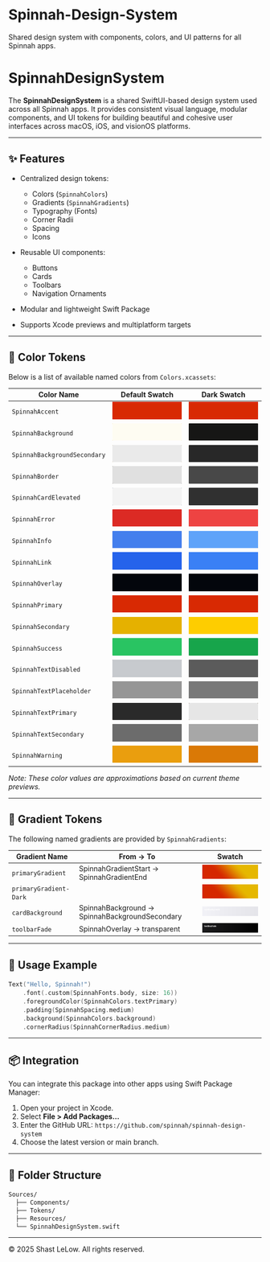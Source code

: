 # Spinnah-Design-System

Shared design system with components, colors, and UI patterns for all Spinnah apps. 

# SpinnahDesignSystem

The **SpinnahDesignSystem** is a shared SwiftUI-based design system used across all Spinnah apps. It provides consistent visual language, modular components, and UI tokens for building beautiful and cohesive user interfaces across macOS, iOS, and visionOS platforms.

---

## ✨ Features

- Centralized design tokens:
  - Colors (`SpinnahColors`)
  - Gradients (`SpinnahGradients`)
  - Typography (Fonts)
  - Corner Radii
  - Spacing
  - Icons

- Reusable UI components:
  - Buttons
  - Cards
  - Toolbars
  - Navigation Ornaments

- Modular and lightweight Swift Package
- Supports Xcode previews and multiplatform targets

---

## 🎨 Color Tokens

Below is a list of available named colors from `Colors.xcassets`:

| Color Name                   | Default Swatch                                                              | Dark Swatch                                                             |
|-----------------------------|------------------------------------------------------------------------------|-------------------------------------------------------------------------|
| `SpinnahAccent`            | ![SpinnahPrimary](READMEAssets/swatches/SpinnahAccent-Default.png)          | ![SpinnahPrimary](READMEAssets/swatches/SpinnahAccent-Dark.png)        |
| `SpinnahBackground`          | ![SpinnahPrimary](READMEAssets/swatches/SpinnahBackground-Default.png)      | ![SpinnahPrimary](READMEAssets/swatches/SpinnahBackground-Dark.png)    |
| `SpinnahBackgroundSecondary`  | ![SpinnahPrimary](READMEAssets/swatches/SpinnahBackgroundSecondary-Default.png) | ![SpinnahPrimary](READMEAssets/swatches/SpinnahBackgroundSecondary-Dark.png) |
| `SpinnahBorder`               | ![SpinnahPrimary](READMEAssets/swatches/SpinnahBorder-Default.png)          | ![SpinnahPrimary](READMEAssets/swatches/SpinnahBorder-Dark.png)        |
| `SpinnahCardElevated`         | ![SpinnahPrimary](READMEAssets/swatches/SpinnahCardElevated-Default.png)    | ![SpinnahPrimary](READMEAssets/swatches/SpinnahCardElevated-Dark.png)  |
| `SpinnahError`                | ![SpinnahPrimary](READMEAssets/swatches/SpinnahError-Default.png)           | ![SpinnahPrimary](READMEAssets/swatches/SpinnahError-Dark.png)         |
| `SpinnahInfo`                 | ![SpinnahPrimary](READMEAssets/swatches/SpinnahInfo-Default.png)            | ![SpinnahPrimary](READMEAssets/swatches/SpinnahInfo-Dark.png)          |
| `SpinnahLink`                 | ![SpinnahPrimary](READMEAssets/swatches/SpinnahLink-Default.png)            | ![SpinnahPrimary](READMEAssets/swatches/SpinnahLink-Dark.png)          |
| `SpinnahOverlay`              | ![SpinnahPrimary](READMEAssets/swatches/SpinnahOverlay-Default.png)         | ![SpinnahPrimary](READMEAssets/swatches/SpinnahOverlay-Dark.png)       |
| `SpinnahPrimary`              | ![SpinnahPrimary](READMEAssets/swatches/SpinnahPrimary-Default.png)         | ![SpinnahPrimary](READMEAssets/swatches/SpinnahPrimary-Dark.png)       |
| `SpinnahSecondary`            | ![SpinnahPrimary](READMEAssets/swatches/SpinnahSecondary-Default.png)       | ![SpinnahPrimary](READMEAssets/swatches/SpinnahSecondary-Dark.png)     |
| `SpinnahSuccess`              | ![SpinnahPrimary](READMEAssets/swatches/SpinnahSuccess-Default.png)         | ![SpinnahPrimary](READMEAssets/swatches/SpinnahSuccess-Dark.png)       |
| `SpinnahTextDisabled`         | ![SpinnahPrimary](READMEAssets/swatches/SpinnahTextDisabled-Default.png)    | ![SpinnahPrimary](READMEAssets/swatches/SpinnahTextDisabled-Dark.png)  |
| `SpinnahTextPlaceholder`      | ![SpinnahPrimary](READMEAssets/swatches/SpinnahTextPlaceholder-Default.png) | ![SpinnahPrimary](READMEAssets/swatches/SpinnahTextPlaceholder-Dark.png) |
| `SpinnahTextPrimary`          | ![SpinnahPrimary](READMEAssets/swatches/SpinnahTextPrimary-Default.png)     | ![SpinnahPrimary](READMEAssets/swatches/SpinnahTextPrimary-Dark.png)   |
| `SpinnahTextSecondary`        | ![SpinnahPrimary](READMEAssets/swatches/SpinnahTextSecondary-Default.png)   | ![SpinnahPrimary](READMEAssets/swatches/SpinnahTextSecondary-Dark.png) |
| `SpinnahWarning`              | ![SpinnahPrimary](READMEAssets/swatches/SpinnahWarning-Default.png)         | ![SpinnahPrimary](READMEAssets/swatches/SpinnahWarning-Dark.png)       |ca
_Note: These color values are approximations based on current theme previews._

---

## 🌈 Gradient Tokens

The following named gradients are provided by `SpinnahGradients`:

| Gradient Name       | From → To                                      | Swatch |
|---------------------|------------------------------------------------|--------|
| `primaryGradient`   | SpinnahGradientStart → SpinnahGradientEnd      | ![primaryGradient](READMEAssets/swatches/primaryGradient-Default.png) |
| `primaryGradient-Dark`   |       | ![primaryGradient](READMEAssets/swatches/primaryGradient-Dark.png) |
| `cardBackground`    | SpinnahBackground → SpinnahBackgroundSecondary | ![cardBackground](READMEAssets/swatches/cardBackground.png) |
| `toolbarFade`       | SpinnahOverlay → transparent                   | ![toolbarFade](READMEAssets/swatches/toolbarFade.png) |

---

## 🧩 Usage Example

```swift
Text("Hello, Spinnah!")
    .font(.custom(SpinnahFonts.body, size: 16))
    .foregroundColor(SpinnahColors.textPrimary)
    .padding(SpinnahSpacing.medium)
    .background(SpinnahColors.background)
    .cornerRadius(SpinnahCornerRadius.medium)
```

---

## 📦 Integration

You can integrate this package into other apps using Swift Package Manager:

1. Open your project in Xcode.
2. Select **File > Add Packages...**
3. Enter the GitHub URL: `https://github.com/spinnah/spinnah-design-system`
4. Choose the latest version or main branch.

---

## 📁 Folder Structure

```
Sources/
  ├── Components/
  ├── Tokens/
  ├── Resources/
  └── SpinnahDesignSystem.swift
```

---

© 2025 Shast LeLow. All rights reserved.
